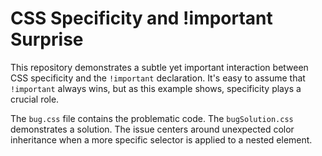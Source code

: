 # CSS Specificity and !important Surprise

This repository demonstrates a subtle yet important interaction between CSS specificity and the `!important` declaration.  It's easy to assume that `!important` always wins, but as this example shows, specificity plays a crucial role. 

The `bug.css` file contains the problematic code. The `bugSolution.css` demonstrates a solution.  The issue centers around unexpected color inheritance when a more specific selector is applied to a nested element.